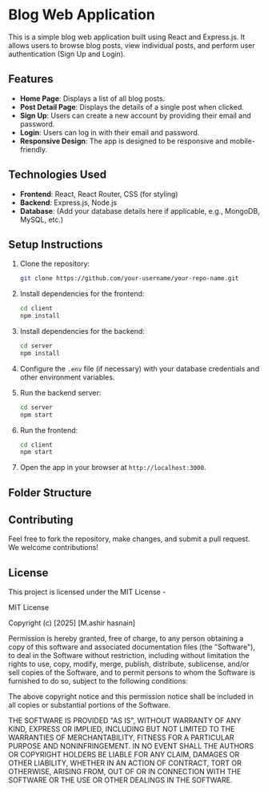 # Blog Web Application

This is a simple blog web application built using React and Express.js. It allows users to browse blog posts, view individual posts, and perform user authentication (Sign Up and Login).

## Features

- **Home Page**: Displays a list of all blog posts.
- **Post Detail Page**: Displays the details of a single post when clicked.
- **Sign Up**: Users can create a new account by providing their email and password.
- **Login**: Users can log in with their email and password.
- **Responsive Design**: The app is designed to be responsive and mobile-friendly.

## Technologies Used

- **Frontend**: React, React Router, CSS (for styling)
- **Backend**: Express.js, Node.js
- **Database**: (Add your database details here if applicable, e.g., MongoDB, MySQL, etc.)

## Setup Instructions

1. Clone the repository:
    ```bash
    git clone https://github.com/your-username/your-repo-name.git
    ```

2. Install dependencies for the frontend:
    ```bash
    cd client
    npm install
    ```

3. Install dependencies for the backend:
    ```bash
    cd server
    npm install
    ```

4. Configure the `.env` file (if necessary) with your database credentials and other environment variables.

5. Run the backend server:
    ```bash
    cd server
    npm start
    ```

6. Run the frontend:
    ```bash
    cd client
    npm start
    ```

7. Open the app in your browser at `http://localhost:3000`.

## Folder Structure

## Contributing

Feel free to fork the repository, make changes, and submit a pull request. We welcome contributions!

## License

This project is licensed under the MIT License - 

MIT License

Copyright (c) [2025] [M.ashir hasnain]

Permission is hereby granted, free of charge, to any person obtaining a copy
of this software and associated documentation files (the "Software"), to deal
in the Software without restriction, including without limitation the rights
to use, copy, modify, merge, publish, distribute, sublicense, and/or sell
copies of the Software, and to permit persons to whom the Software is
furnished to do so, subject to the following conditions:

The above copyright notice and this permission notice shall be included in all
copies or substantial portions of the Software.

THE SOFTWARE IS PROVIDED "AS IS", WITHOUT WARRANTY OF ANY KIND, EXPRESS OR
IMPLIED, INCLUDING BUT NOT LIMITED TO THE WARRANTIES OF MERCHANTABILITY,
FITNESS FOR A PARTICULAR PURPOSE AND NONINFRINGEMENT. IN NO EVENT SHALL THE
AUTHORS OR COPYRIGHT HOLDERS BE LIABLE FOR ANY CLAIM, DAMAGES OR OTHER
LIABILITY, WHETHER IN AN ACTION OF CONTRACT, TORT OR OTHERWISE, ARISING FROM,
OUT OF OR IN CONNECTION WITH THE SOFTWARE OR THE USE OR OTHER DEALINGS IN
THE SOFTWARE.